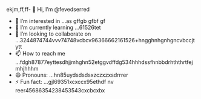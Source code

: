 ekjm,ff,ff- 👋 Hi, I’m @fevedserred
- 👀 I’m interested in ...as gffgb gfbf gf
- 🌱 I’m currently learning ...61526tet
- 💞️ I’m looking to collaborate on ...3244874744vvv74748vcbcv96366662161526+hngghnhgnhgncvbccjtytt
- 📫 How to reach me ...fdgh87877eyttesdhjjmhghn52etggvdffdg534hhhdssfhnbbdrhththrtfejmhjhhhm
- 😄 Pronouns: ...hn85uydsdsdsxzczxzxsdrrrer
- ⚡ Fun fact: ...gjl69351xcxccx95ethdf
nv reer45686354238453543cxcbcxbx
<!---lk.256621drytgresdffwebfd45hgngff6gbfgfbhttyh
fevedserred/fevedserred is a ✨ special ✨ reposisdftory because its `README.md` (this fi56le) appears on you52 GitHub profivcgb 
